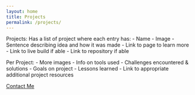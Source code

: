 ```yaml
---
layout: home
title: Projects
permalink: /projects/
---
```


Projects:
Has a list of project where each entry has:
    - Name
    - Image
    - Sentence describing idea and how it was made
    - Link to page to learn more
    - Link to live build if able
    - Link to repository if able

Per Project:
    - More images
    - Info on tools used
    - Challenges encountered & solutions
    - Goals on project
    - Lessons learned
    - Link to appropriate additional project resources

<a class="navbutton" href="/contact">Contact Me</a>